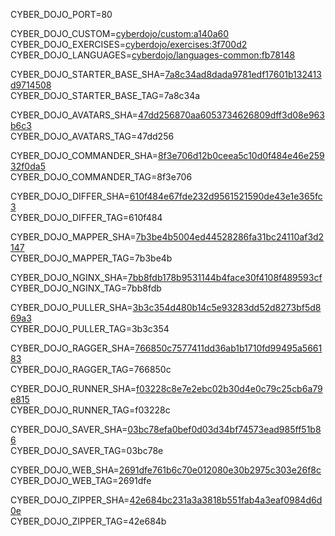 
CYBER_DOJO_PORT=80<br/>

CYBER_DOJO_CUSTOM=[cyberdojo/custom:a140a60](https://github.com/cyber-dojo/custom/commit/a140a60abfbaca4390e158b87f535043517dc8e6)<br/>
CYBER_DOJO_EXERCISES=[cyberdojo/exercises:3f700d2](https://github.com/cyber-dojo/exercises/commit/3f700d20c279cf26389670544da5df64a2c2fa97)<br/>
CYBER_DOJO_LANGUAGES=[cyberdojo/languages-common:fb78148](https://github.com/cyber-dojo/languages/commit/fb781485f1a4a80eee8a87f1f3b3103f6a18540b)<br/>

CYBER_DOJO_STARTER_BASE_SHA=[7a8c34ad8dada9781edf17601b132413d9714508](https://github.com/cyber-dojo/starter-base/commit/7a8c34ad8dada9781edf17601b132413d9714508)<br/>
CYBER_DOJO_STARTER_BASE_TAG=7a8c34a<br/>

CYBER_DOJO_AVATARS_SHA=[47dd256870aa6053734626809dff3d08e963b6c3](https://github.com/cyber-dojo/avatars/commit/47dd256870aa6053734626809dff3d08e963b6c3)<br/>
CYBER_DOJO_AVATARS_TAG=47dd256<br/>

CYBER_DOJO_COMMANDER_SHA=[8f3e706d12b0ceea5c10d0f484e46e25932f0da5](https://github.com/cyber-dojo/commander/commit/8f3e706d12b0ceea5c10d0f484e46e25932f0da5)<br/>
CYBER_DOJO_COMMANDER_TAG=8f3e706<br/>

CYBER_DOJO_DIFFER_SHA=[610f484e67fde232d9561521590de43e1e365fc3](https://github.com/cyber-dojo/differ/commit/610f484e67fde232d9561521590de43e1e365fc3)<br/>
CYBER_DOJO_DIFFER_TAG=610f484<br/>

CYBER_DOJO_MAPPER_SHA=[7b3be4b5004ed44528286fa31bc24110af3d2147](https://github.com/cyber-dojo/mapper/commit/7b3be4b5004ed44528286fa31bc24110af3d2147)<br/>
CYBER_DOJO_MAPPER_TAG=7b3be4b<br/>

CYBER_DOJO_NGINX_SHA=[7bb8fdb178b9531144b4face30f4108f489593cf](https://github.com/cyber-dojo/nginx/commit/7bb8fdb178b9531144b4face30f4108f489593cf)<br/>
CYBER_DOJO_NGINX_TAG=7bb8fdb<br/>

CYBER_DOJO_PULLER_SHA=[3b3c354d480b14c5e93283dd52d8273bf5d869a3](https://github.com/cyber-dojo/puller/commit/3b3c354d480b14c5e93283dd52d8273bf5d869a3)<br/>
CYBER_DOJO_PULLER_TAG=3b3c354<br/>

CYBER_DOJO_RAGGER_SHA=[766850c7577411dd36ab1b1710fd99495a566183](https://github.com/cyber-dojo/ragger/commit/766850c7577411dd36ab1b1710fd99495a566183)<br/>
CYBER_DOJO_RAGGER_TAG=766850c<br/>

CYBER_DOJO_RUNNER_SHA=[f03228c8e7e2ebc02b30d4e0c79c25cb6a79e815](https://github.com/cyber-dojo/runner/commit/f03228c8e7e2ebc02b30d4e0c79c25cb6a79e815)<br/>
CYBER_DOJO_RUNNER_TAG=f03228c<br/>

CYBER_DOJO_SAVER_SHA=[03bc78efa0bef0d03d34bf74573ead985ff51b86](https://github.com/cyber-dojo/saver/commit/03bc78efa0bef0d03d34bf74573ead985ff51b86)<br/>
CYBER_DOJO_SAVER_TAG=03bc78e<br/>

CYBER_DOJO_WEB_SHA=[2691dfe761b6c70e012080e30b2975c303e26f8c](https://github.com/cyber-dojo/web/commit/2691dfe761b6c70e012080e30b2975c303e26f8c)<br/>
CYBER_DOJO_WEB_TAG=2691dfe<br/>

CYBER_DOJO_ZIPPER_SHA=[42e684bc231a3a3818b551fab4a3eaf0984d6d0e](https://github.com/cyber-dojo/zipper/commit/42e684bc231a3a3818b551fab4a3eaf0984d6d0e)<br/>
CYBER_DOJO_ZIPPER_TAG=42e684b<br/>
